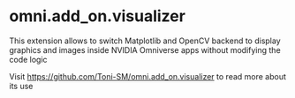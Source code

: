 # omni.add_on.visualizer

This extension allows to switch Matplotlib and OpenCV backend to display graphics and images inside NVIDIA Omniverse apps without modifying the code logic

Visit https://github.com/Toni-SM/omni.add_on.visualizer to read more about its use

